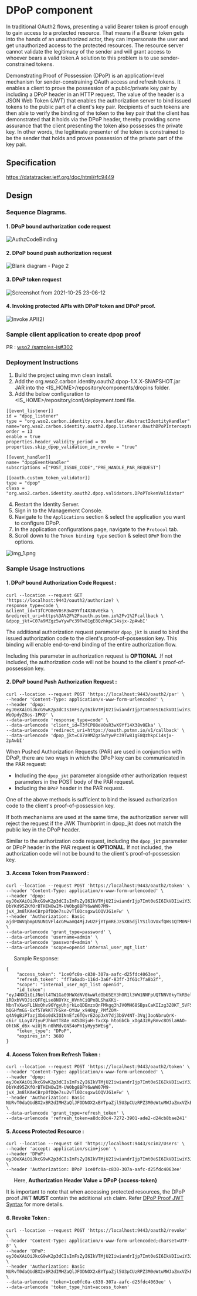 # DPoP component

In traditional OAuth2 flows, presenting a valid Bearer token is proof enough to gain access to a protected resource. 
That means if a Bearer token gets into the hands of an unauthorized actor, they can impersonate the user and get 
unauthorized access to the protected resources. The resource server cannot validate the legitimacy of the sender and 
will grant access to whoever bears a valid token.A solution to this problem is to use sender-constrained tokens.

Demonstrating Proof of Possession (DPoP) is an application-level mechanism for sender-constraining OAuth access and 
refresh tokens. It enables a client to prove the possession of a public/private key pair by including a DPoP header in 
an HTTP request. The value of the header is a JSON Web Token (JWT) that enables the authorization server to bind issued 
tokens to the public part of a client's key pair. Recipients of such tokens are then able to verify the binding of the 
token to the key pair that the client has demonstrated that it holds via the DPoP header, thereby providing some 
assurance that the client presenting the token also possesses the private key. In other words, the legitimate presenter 
of the token is constrained to be the sender that holds and proves possession of the private part of the key pair.

## Specification 
https://datatracker.ietf.org/doc/html/rfc9449

## Design 

### Sequence Diagrams.
#### 1. DPoP bound authorization code request
![AuthzCodeBinding](https://github.com/wso2-extensions/identity-oauth-dpop/assets/110591829/807e5904-e230-458e-b7ba-4db48c829833)

#### 2. DPoP bound push authorization request
![Blank diagram - Page 2](https://github.com/wso2-extensions/identity-oauth-dpop/assets/110591829/cc696840-de86-4d9b-88dd-5e6d7f3bb12c)

#### 3. DPoP token request
![Screenshot from 2021-10-25 23-06-12](https://user-images.githubusercontent.com/26603378/138743329-5cc54271-08a6-44ec-938e-d675bdd24717.png)

#### 4. Invoking protected APIs with DPoP token and DPoP proof.
![Invoke API(2)](https://user-images.githubusercontent.com/26603378/138742776-3d2c2714-c87e-4f77-9dce-24fde3df600e.jpeg)

### Sample client application to create dpop proof
PR : [wso2 /samples-is#302 ](https://github.com/wso2/samples-is/pull/302 )

### Deployment Instructions

1. Build the project using mvn clean install.
2. Add the org.wso2.carbon.identity.oauth2.dpop-1.X.X-SNAPSHOT.jar JAR into the <IS_HOME>/repository/components/dropins folder.
3. Add the below configuration to <IS_HOME>/repository/conf/deployment.toml file.

 ```
[[event_listener]]
id = "dpop_listener"
type = "org.wso2.carbon.identity.core.handler.AbstractIdentityHandler"
name="org.wso2.carbon.identity.oauth2.dpop.listener.OauthDPoPInterceptorHandlerProxy"
order = 13
enable = true
properties.header_validity_period = 90
properties.skip_dpop_validation_in_revoke = "true"

[[event_handler]]
name= "dpopEventHandler"
subscriptions =["POST_ISSUE_CODE","PRE_HANDLE_PAR_REQUEST"]

[[oauth.custom_token_validator]]
type = "dpop"
class = "org.wso2.carbon.identity.oauth2.dpop.validators.DPoPTokenValidator"
```
4. Restart the Identity Server.
5. Sign in to the Management Console.
6. Navigate to the `Applications` section & select the application you want to configure DPoP.
7. In the application configurations page, navigate to the `Protocol` tab.
8. Scroll down to the `Token binding type` section & select `DPoP` from the options.

![img_1.png](img_1.png)

### Sample Usage Instructions

#### 1. DPoP bound Authorization Code Request :

```
curl --location --request GET 'https://localhost:9443/oauth2/authorize? \
response_type=code \
&client_id=T3fCPO8eV0sR3wX9Yf14X38v0Eka \
&redirect_uri=https%3A%2F%2Foauth.pstmn.io%2Fv1%2Fcallback \
&dpop_jkt=C07a9MZgz5wYywPc39Tw81gE8QzhkpC14sjx-2pAwbI'
```
The additional authorization request parameter `dpop_jkt` is used to bind the issued authorization code to the client's proof-of-possession key.
This binding will enable end-to-end binding of the entire authorization flow.

Including this parameter in authorization request is **OPTIONAL** .If not included, the authorization code will not be 
bound to the client's proof-of-possession key. 

#### 2. DPoP bound Push Authorization Request :

```
curl --location --request POST 'https://localhost:9443/oauth2/par' \
--header 'Content-Type: application/x-www-form-urlencoded' \
--header 'dpop: eyJ0eXAiOiJkcG9wK2p3dCIsImFsZyI6IkVTMjU2IiwiandrIjp7Imt0eSI6IkVDIiwiY3J2IjoiUC0yNTYiLCJ4IjoiLTZGNGlydjc2andTaUxIZWJWemtzTGZqdFhZcGxTOVJ3bXZKRmRScC1yYyIsInkiOiJHYlZDRzBDM0xIQjlVbzdDSW9KZUIydk5BaHRlR05EcUh3VmNNRXV5QUkwIn19.eyJodG0iOiJQT1NUIiwic3ViIjoic3ViIiwibmJmIjoxNzE1NjY3MzUyLCJpc3MiOiJpc3N1ZXIiLCJodHUiOiJodHRwczpcL1wvbG9jYWxob3N0Ojk0NDNcL29hdXRoMlwvcGFyIiwiaWF0IjoxNzE1NjY3MzUyLCJqdGkiOiI1ZjFjZWM4ZS1iM2I0LTQ3YTctOGE0NC1lNDc5NWUxNmJiZWUifQ.ltp0hesGvn1YYYPs3RpeaWaoe7cgXzZHNrFmllPGsUO3AH_cG4lMzt1iXz7VlWZtTPgAy9-WeOpdyZ8os-1PKQ' \
--data-urlencode 'response_type=code' \
--data-urlencode 'client_id=T3fCPO8eV0sR3wX9Yf14X38v0Eka' \
--data-urlencode 'redirect_uri=https://oauth.pstmn.io/v1/callback' \
--data-urlencode 'dpop_jkt=C07a9MZgz5wYywPc39Tw81gE8QzhkpC14sjx-2pAwbI'
```
When Pushed Authorization Requests (PAR) are used in conjunction with DPoP, there are two ways in which the DPoP key can
be communicated in the PAR request:

- Including the `dpop_jkt` parameter alongside other authorization request parameters in the POST body of the PAR 
request.
- Including the `DPoP` header in the PAR request.

One of the above methods is sufficient to bind the issued authorization code to the client's proof-of-possession key.

If both mechanisms are used at the same time, the authorization server will reject the request if the JWK Thumbprint in 
dpop_jkt does not match the public key in the DPoP header.

Similar to the authorization code request, including the `dpop_jkt` parameter or DPoP header in the PAR request is 
**OPTIONAL**. If not included, the authorization code will not be bound to the client's proof-of-possession key.

#### 3. Access Token from Password :

```
curl --location --request POST 'https://localhost:9443/oauth2/token' \
--header 'Content-Type: application/x-www-form-urlencoded' \
--header 'dpop: eyJ0eXAiOiJkcG9wK2p3dCIsImFsZyI6IkVTMjU2IiwiandrIjp7Imt0eSI6IkVDIiwiY3J2IjoiUC0yNTYiLCJ4IjoiLTZGNGlydjc2andTaUxIZWJWemtzTGZqdFhZcGxTOVJ3bXZKRmRScC1yYyIsInkiOiJHYlZDRzBDM0xIQjlVbzdDSW9KZUIydk5BaHRlR05EcUh3VmNNRXV5QUkwIn19.eyJodG0iOiJQT1NUIiwic3ViIjoic3ViIiwibmJmIjoxNzE1NjY3NDU5LCJpc3MiOiJpc3N1ZXIiLCJodHUiOiJodHRwczpcL1wvbG9jYWxob3N0Ojk0NDNcL29hdXRoMlwvdG9rZW4iLCJpYXQiOjE3MTU2Njc0NTksImp0aSI6Ijc3NTBjMmQzLTRjNDMtNGY2Ny04MDM1LTEwNWE5YzRmNDgwZCJ9.B-DbYKd95ZKfOrBTHINOwIM-UW0bg8BPY6wWW07M9-jvX_Jm8lKAeCBrp0fDQe7su2vTl0Dcsgxw1OQVJG1eFw' \
--header 'Authorization: Basic ajdPOWVqbmpUSUN1VFl4cGMwamQ4MjJvU2FjYTpmREJzSXB5djlYS1lOVUxfQWs1QTM0NFh6cUVh' \
--data-urlencode 'grant_type=password' \
--data-urlencode 'username=admin' \
--data-urlencode 'password=admin' \
--data-urlencode 'scope=openid internal_user_mgt_list'
```

&emsp;&ensp;Sample Response:

```
{
    "access_token": "1ce0fc0a-c830-307a-aafc-d25fdc4063ee",
    "refresh_token": "ff7a6adb-116d-3a6f-83ff-3f61c7fa8b2f",
    "scope": "internal_user_mgt_list openid",
    "id_token": "eyJ4NXQiOiJNell4TW1Ga09HWXdNV0kwWldObU5EY3hOR1l3WW1NNFpUQTNNV0kyTkRBelpHUXpOR00wWkdSbE5qSmtPREZrWkRSaU9URmtNV0ZoTXpVMlpHVmxOZyIsImtpZCI6Ik16WXhNbUZrT0dZd01XSTBaV05tTkRjeE5HWXdZbU00WlRBM01XSTJOREF6WkdRek5HTTBaR1JsTmpKa09ERmtaRFJpT1RGa01XRmhNelUyWkdWbE5nX1JTMjU2IiwiYWxnIjoiUlMyNTYifQ.eyJhdF9oYXNoIjoiUGw2ZjJvdWNmY3RnQ2ZLazJZOEZ5USIsImF1ZCI6IjVEb09HWkFHQV9sQUdnSDB2WkJSRTgzTl9sQWEiLCJzdWIiOiJhZG1pbiIsIm5iZiI6MTY1Mjc2ODc5MiwiYXpwIjoiNURvT0daQUdBX2xBR2dIMHZaQlJFODNOX2xBYSIsImFtciI6WyJwYXNzd29yZCJdLCJpc3MiOiJodHRwczpcL1wvbG9jYWxob3N0Ojk0NDNcL29hdXRoMlwvdG9rZW4iLCJleHAiOjE2NTI3NzIzOTIsImlhdCI6MTY1Mjc2ODc5Mn0.dCwn5ln-iROxbVVOJicQFFqLse8NOYXc_HVnhCiQPoBLShaXKi-NbnTvXwoFL1NxQhv96YgyUhjrkLoQDEmzxQnFMkgq3hJV0MH68SBpsCaKIIzg3Z0KT_5VFSvDC-bQGHfmGS-Gxf5TWkKT7FGke-OYUw_x940qy_PMfZOM-q4A9gBiPTazjXbGo0dkIOINnEfz6TQvrE2opJxV7dj3bGV4NT-3Vqj3ooNbruQrK-c6ir_LLoyA71yuPJhkmtT8Ae_mXSDBjuH-TxcXp_htoGbCb_xDgA3zRyRmvc8OSlaHAO-OhtNK_d6x-wiUjM-n0hMdvGNS4oPn1yHyy5WEsg",
    "token_type": "DPoP",
    "expires_in": 3600
}
```

#### 4. Access Token from Refresh Token :

```
curl --location --request POST 'https://localhost:9443/oauth2/token' \
--header 'Content-Type: application/x-www-form-urlencoded' \
--header 'dpop: eyJ0eXAiOiJkcG9wK2p3dCIsImFsZyI6IkVTMjU2IiwiandrIjp7Imt0eSI6IkVDIiwiY3J2IjoiUC0yNTYiLCJ4IjoiLTZGNGlydjc2andTaUxIZWJWemtzTGZqdFhZcGxTOVJ3bXZKRmRScC1yYyIsInkiOiJHYlZDRzBDM0xIQjlVbzdDSW9KZUIydk5BaHRlR05EcUh3VmNNRXV5QUkwIn19.eyJodG0iOiJQT1NUIiwic3ViIjoic3ViIiwibmJmIjoxNzE1NjY3NDU5LCJpc3MiOiJpc3N1ZXIiLCJodHUiOiJodHRwczpcL1wvbG9jYWxob3N0Ojk0NDNcL29hdXRoMlwvdG9rZW4iLCJpYXQiOjE3MTU2Njc0NTksImp0aSI6Ijc3NTBjMmQzLTRjNDMtNGY2Ny04MDM1LTEwNWE5YzRmNDgwZCJ9.B-DbYKd95ZKfOrBTHINOwIM-UW0bg8BPY6wWW07M9-jvX_Jm8lKAeCBrp0fDQe7su2vTl0Dcsgxw1OQVJG1eFw' \
--header 'Authorization: Basic NURvT0daQUdBX2xBR2dIMHZaQlJFODNOX2xBYTpaZjl5U3pCUzRPZ3M0eWtuMWJaZmxVZkExTXNh' \
--data-urlencode 'grant_type=refresh_token' \
--data-urlencode 'refresh_token=a8dcd0c4-7272-3901-ade2-d24cb8bae241'
```

#### 5. Access Protected Resource :

```
curl --location --request GET 'https://localhost:9443/scim2/Users' \
--header 'accept: application/scim+json' \
--header 'DPoP: eyJ0eXAiOiJkcG9wK2p3dCIsImFsZyI6IkVTMjU2IiwiandrIjp7Imt0eSI6IkVDIiwiY3J2IjoiUC0yNTYiLCJ4IjoiLTZGNGlydjc2andTaUxIZWJWemtzTGZqdFhZcGxTOVJ3bXZKRmRScC1yYyIsInkiOiJHYlZDRzBDM0xIQjlVbzdDSW9KZUIydk5BaHRlR05EcUh3VmNNRXV5QUkwIn19.eyJodG0iOiJHRVQiLCJzdWIiOiJzdWIiLCJuYmYiOjE3MTU2Njc2NjksImF0aCI6IlBsNmYyb3VjZmN0Z0NmS2syWThGeWVwOXBjMmQ1aHNXZmJPQnVtcjZnWHciLCJpc3MiOiJpc3N1ZXIiLCJodHUiOiJodHRwczpcL1wvbG9jYWxob3N0Ojk0NDNcL3NjaW0yXC9Vc2VycyIsImlhdCI6MTcxNTY2NzY2OSwianRpIjoiMmMwYjc3MTUtZWE3Zi00M2U5LWE5ZWUtZGY2YzM0NTBhM2Q1In0.dtrKwkP3qp5DvzOwxWQJFSrKx7Jd3UnIywY2wXqCe1tErPbdECEBxApgVng8vBUUIqTy7jfw3kKeoTUtXLwGpg' \
--header 'Authorization: DPoP 1ce0fc0a-c830-307a-aafc-d25fdc4063ee'
```
&emsp;&ensp;Here, **Authorization Header Value = DPoP {access-token}**

It is important to note that when accessing protected resources, the DPoP proof JWT **MUST** contain the additional 
`ath` claim. Refer [DPoP Proof JWT Syntax](https://datatracker.ietf.org/doc/html/rfc9449#name-dpop-proof-jwt-syntax) for more 
details.

#### 6. Revoke Token :

```
curl --location --request POST 'https://localhost:9443/oauth2/revoke' \
--header 'Content-Type: application/x-www-form-urlencoded;charset=UTF-8' \
--header 'DPoP: eyJ0eXAiOiJkcG9wK2p3dCIsImFsZyI6IkVTMjU2IiwiandrIjp7Imt0eSI6IkVDIiwiY3J2IjoiUC0yNTYiLCJ4IjoibkNmX3lscldjMTVtejVJZWxSQmJ2TGhLbFV1em4zd1dDSW9ReHVOUThlVSIsInkiOiJhMmU3OTU3S2c3aTVxTUE5UHVpandmSE9nMk95QlRsZ0pVaEhzWGtNaGZnIn19.eyJodG0iOiJQT1NUIiwic3ViIjoic3ViIiwibmJmIjoxNjUyNzY4NjczLCJpc3MiOiJpc3N1ZXIiLCJodHUiOiJodHRwczpcL1wvbG9jYWxob3N0Ojk0NDNcL29hdXRoMlwvcmV2b2tlIiwiaWF0IjoxNjUyNzY4NjczLCJqdGkiOiI4OGIzNzBjNS1kYWVmLTQyOWItOTJjNS1iMGFhOTMzOGU1NTQifQ.6qa7IwHY1_xwykRSHRgxABOtBdPkp_nKDKSvCZ_C9GRWZaNtwKJsIwBmlFOYwnzh_yM3HsZj9HaGCBrNZfJ5fQ' \
--header 'Authorization: Basic NURvT0daQUdBX2xBR2dIMHZaQlJFODNOX2xBYTpaZjl5U3pCUzRPZ3M0eWtuMWJaZmxVZkExTXNh' \
--data-urlencode 'token=1ce0fc0a-c830-307a-aafc-d25fdc4063ee' \
--data-urlencode 'token_type_hint=access_token'
```


